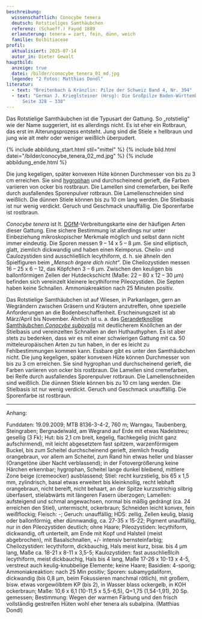```yaml
---
beschreibung:
  wissenschaftlich: Conocybe tenera
  deutsch: Rotstieliges Samthäubchen
  referenz: (Schaeff.) Fayod 1889
  erlaeuterung: tenera = zart, fein, dünn, weich
  familie: Bolbitiaceae
profil:
  aktualisiert: 2025-07-14
  autor_in: Dieter Gewalt
hauptbild:
  anzeige: true
  datei: /bilder/conocybe_tenera_01_md.jpg
  legende: "2 Fotos: Matthias Dondl"
literatur:
  - text: "Breitenbach & Kränzlin: Pilze der Schweiz Band 4, Nr. 394"
  - text: "German J. Krieglsteiner (Hrsg): Die Großpilze Baden-Württembergs Band 4,
      Seite 328 – 330"
---
```

Das Rotstielige Samthäubchen ist die Typusart der Gattung. So „rotstielig“ wie der Name suggeriert, ist es allerdings nicht. Es ist eher ein Rotbraun, das erst im Alterungsprozess entsteht. Jung sind die Stiele ± hellbraun und jung wie alt mehr oder weniger weißlich überpudert.

{% include abbildung_start.html stil="mittel" %}
{% include bild.html datei="/bilder/conocybe_tenera_02_md.jpg" %}
{% include abbildung_ende.html %}

Die jung kegeligen, später konvexen Hüte können Durchmesser von bis zu 3 cm erreichen. Sie sind [hygrophan](hygrophan "Glossar") und durchscheinend gerieft, die Farben variieren von ocker bis rostbraun. Die Lamellen sind cremefarben, bei Reife durch ausfallendes Sporenpulver rotbraun. Die Lamellenschneiden sind weißlich. Die dünnen Stiele können bis zu 10 cm lang werden. Die Stielbasis ist nur wenig verdickt. Geruch und Geschmack unauffällig. Die Sporenfarbe ist rostbraun. 

*Conocybe tenera* ist lt. [DGfM](DGfM "Glossar")-Verbreitungskarte eine der häufigen Arten dieser Gattung. Eine sichere Bestimmung ist allerdings nur unter Einbeziehung mikroskopischer Merkmale möglich und selbst dann nicht immer eindeutig. Die Sporen messen 9 – 14 x 5 – 8 µm.  Sie sind elliptisch, glatt, ziemlich dickwandig und haben einen Keimporus. Cheilo- und Caulozystiden sind ausschließlich lecythiform, d. h. sie ähneln den Spielfiguren beim *„Mensch ärgere dich nicht“*.  Die Cheilozystiden messen 16 – 25 x 6 – 12, das Köpfchen 3 – 6 µm. Zwischen den keuligen bis ballonförmigen Zellen der Hutdeckschicht (Maße: 22 – 80 x 12 – 30 µm) befinden sich vereinzelt kleinere lecythiforme Pileozystiden. Die Septen haben keine Schnallen. Ammoniakreaktion nach 25 Minuten positiv.

Das Rotstielige Samthäubchen ist auf Wiesen, in Parkanlagen, gern an Wegrändern zwischen Gräsern und Kräutern anzutreffen, ohne spezielle Anforderungen an die Bodenbeschaffenheit. Erscheinungszeit ist ab März/April bis November. Ähnlich ist u. a. das [Gerandetknollige Samthäubchen *Conocybe subovalis*](/pilze/conocybe-subovalis-gerandetknolliges-samthäubchen) mit deutlicherem Knöllchen an der Stielbasis und vereinzelten Schnallen an den Huthauthyphen. Es ist aber stets zu bedenken, dass wir es mit einer schwierigen Gattung mit ca. 50 mitteleuropäischen Arten zu tun haben, in der es leicht zu Fehlbestimmungen kommen kann. Essbare gibt es unter den Samthäubchen nicht. Die jung kegeligen, später konvexen Hüte können Durchmesser von bis zu 3 cm erreichen. Sie sind hygrophan und durchscheinend gerieft, die Farben variieren von ocker bis rostbraun. Die Lamellen sind cremefarben, bei Reife durch ausfallendes Sporenpulver rotbraun. Die Lamellenschneiden sind weißlich. Die dünnen Stiele können bis zu 10 cm lang werden. Die Stielbasis ist nur wenig verdickt. Geruch und Geschmack unauffällig. Die Sporenfarbe ist rostbraun.

- - -

Anhang:

Funddaten: 19.09.2009; MTB 8136-3-4-2, 760 m; Warngau, Taubenberg, Steingraben; Bergnadelwald, am Wegrand auf Erde mit etwas Nadelstreu; gesellig (3 Fk); Hut: bis 2,1 cm breit, kegelig, flachkegelig (nicht ganz aufschirmend), mit leicht abgesetztem fast spitzem, warzenförmigem Buckel, bis zum Scheitel durchscheinend gerieft, ziemlich freudig orangebraun, vor allem am Scheitel, zum Rand hin etwas heller und blasser (Orangetöne über Nacht verblassend); in der Fotovergrößerung keine Härchen erkennbar; hygrophan, Scheitel lange dunkel bleibend, mittlere Zone beige (cremeocker) ausblassend; Stiel: recht kurzstielig, bis 65 x 1,5 mm, zylindrisch, basal etwas erweitert bis kleinknollig, recht lebhaft orangebraun, nicht bereift, nicht behaart, an der Spitze kurzsstrichig silbrig überfasert, stielabwärts mit längeren Fasern überzogen; Lamellen: aufsteigend und schmal angewachsen, normal bis mäßig gedrängt (ca. 24 erreichen den Stiel), untermischt, ockerbraun; Schneiden leicht konvex, fein weißflockig; Fleisch: -; Geruch: unauffällig; HDS: zellig, Zellen keulig, blasig oder ballonförmig, eher dünnwandig, ca. 27-35 x 15-22; Pigment unauffällig, nur in den Pileozystiden deutlich; ohne Haare; Pileozystiden: lecythiform, dickwandig, oft unterteilt, am Ende mit Kopf und Halsteil (meist abgebrochen), mit Basalschnallen, +/- intensiv bernsteinfarbig; Cheilozystiden: lecythiform, dickbauchig, Hals meist kurz, bisw. bis 4 µm lang, Maße ca. 18-21 x 8-11 x 3,5-5; Kaulozystiden: fast ausschließlcih lecythiform, meist dickbauchig, Hals bis 4 lang, Maße 17-26 x 10-13 x 4-5, verstreut auch keulig-knubbelige Elemente; keine Haare; Basidien: 4-sporig; Ammoniakreaktion: nach 25 Min positiv; Sporen: subamygdaliform, dickwandig (bis 0,8 µm, beim Fokussieren manchmal rötlich), mit großem, bisw. etwas vorgewölbtem KP (bis 2), in Wasser blass ockergelb, in KOH ockerbraun; Maße: 10,6 x 6,1 (10-11,5 x 5,5-6,5), Q=1,75 (1,54-1,91), 20 Sp. gemessen; Bestimmung: Wegen der warmen Färbung und den frisch vollständig gestreifen Hüten wohl eher tenera als subalpina. (Matthias Dondl)